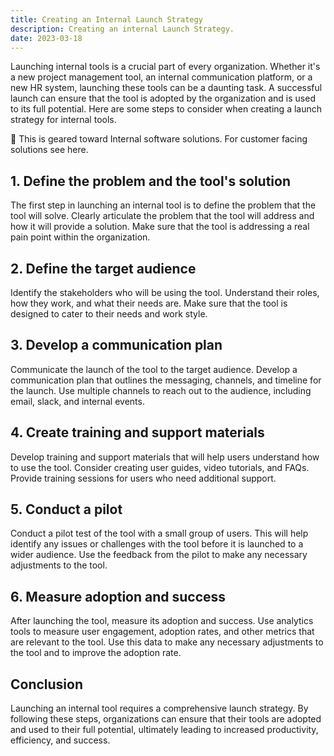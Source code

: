 ```yaml
---
title: Creating an Internal Launch Strategy
description: Creating an internal Launch Strategy.
date: 2023-03-18
---
```


Launching internal tools is a crucial part of every organization. Whether it's a new project management tool, an internal communication platform, or a new HR system, launching these tools can be a daunting task. A successful launch can ensure that the tool is adopted by the organization and is used to its full potential. Here are some steps to consider when creating a launch strategy for internal tools.

<aside>
📎 This is geared toward Internal software solutions. For customer facing solutions see here.

</aside>

## 1. Define the problem and the tool's solution

The first step in launching an internal tool is to define the problem that the tool will solve. Clearly articulate the problem that the tool will address and how it will provide a solution. Make sure that the tool is addressing a real pain point within the organization.

## 2. Define the target audience

Identify the stakeholders who will be using the tool. Understand their roles, how they work, and what their needs are. Make sure that the tool is designed to cater to their needs and work style.

## 3. Develop a communication plan

Communicate the launch of the tool to the target audience. Develop a communication plan that outlines the messaging, channels, and timeline for the launch. Use multiple channels to reach out to the audience, including email, slack, and internal events.

## 4. Create training and support materials

Develop training and support materials that will help users understand how to use the tool. Consider creating user guides, video tutorials, and FAQs. Provide training sessions for users who need additional support.

## 5. Conduct a pilot

Conduct a pilot test of the tool with a small group of users. This will help identify any issues or challenges with the tool before it is launched to a wider audience. Use the feedback from the pilot to make any necessary adjustments to the tool.

## 6. Measure adoption and success

After launching the tool, measure its adoption and success. Use analytics tools to measure user engagement, adoption rates, and other metrics that are relevant to the tool. Use this data to make any necessary adjustments to the tool and to improve the adoption rate.

## Conclusion

Launching an internal tool requires a comprehensive launch strategy. By following these steps, organizations can ensure that their tools are adopted and used to their full potential, ultimately leading to increased productivity, efficiency, and success.

